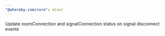 ```yaml
---
"@whereby.com/core": minor
---
```


Update roomConnection and signalConnection status on signal disconnect
events
